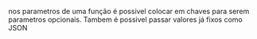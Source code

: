 nos parametros de uma função é possivel colocar em chaves para serem parametros opcionais.
Tambem é possivel passar valores já fixos como JSON